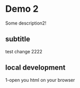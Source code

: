 # Demo 2
Some description2!

## subtitle
test change 2222

## local development
1-open you html on your browser
